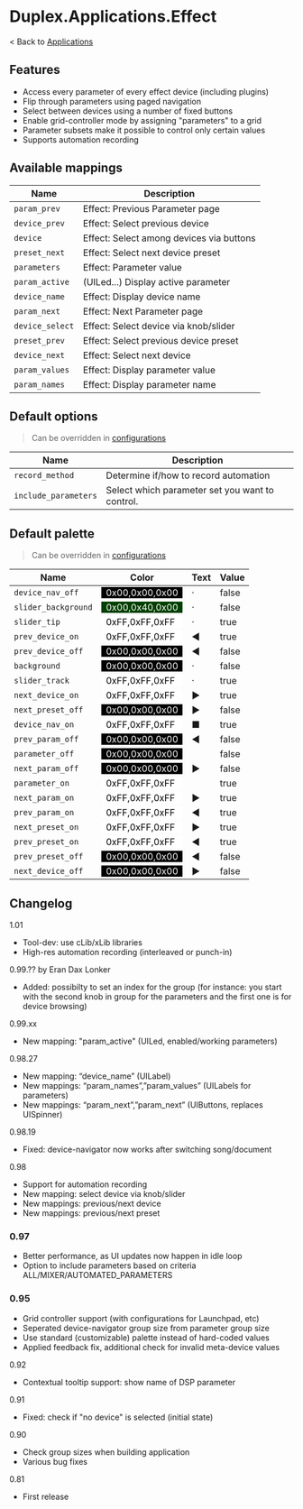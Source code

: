 # Duplex.Applications.Effect

< Back to [Applications](../Applications.md)

## Features

* Access every parameter of every effect device (including plugins)
* Flip through parameters using paged navigation
* Select between devices using a number of fixed buttons
* Enable grid-controller mode by assigning "parameters" to a grid
* Parameter subsets make it possible to control only certain values
* Supports automation recording 

## Available mappings
  
| Name       | Description   |
| -----------|---------------|  
|`param_prev`|Effect: Previous Parameter page|  
|`device_prev`|Effect: Select previous device|  
|`device`|Effect: Select among devices via buttons|  
|`preset_next`|Effect: Select next device preset|  
|`parameters`|Effect: Parameter value|  
|`param_active`|(UILed...) Display active parameter|  
|`device_name`|Effect: Display device name|  
|`param_next`|Effect: Next Parameter page|  
|`device_select`|Effect: Select device via knob/slider|  
|`preset_prev`|Effect: Select previous device preset|  
|`device_next`|Effect: Select next device|  
|`param_values`|Effect: Display parameter value|  
|`param_names`|Effect: Display parameter name|  

## Default options 
  
> Can be overridden in [configurations](../Configurations.md)

| Name          | Description   |
| ------------- |---------------|  
|`record_method`|Determine if/how to record automation |  
|`include_parameters`|Select which parameter set you want to control.|  

## Default palette 
  
> Can be overridden in [configurations](../Configurations.md)

| Name          | Color|Text|Value|
| ------------- |------|----|-----|  
|`device_nav_off`|<div style="padding-left:0.5em;padding-right:0.5em; background-color:#000000; color: white">0x00,0x00,0x00</div>|·|false|  
|`slider_background`|<div style="padding-left:0.5em;padding-right:0.5em; background-color:#004000; color: white">0x00,0x40,0x00</div>|·|false|  
|`slider_tip`|<div style="padding-left:0.5em;padding-right:0.5em; background-color:#FFFFFF; color: black">0xFF,0xFF,0xFF</div>|·|true|  
|`prev_device_on`|<div style="padding-left:0.5em;padding-right:0.5em; background-color:#FFFFFF; color: black">0xFF,0xFF,0xFF</div>|◄|true|  
|`prev_device_off`|<div style="padding-left:0.5em;padding-right:0.5em; background-color:#000000; color: white">0x00,0x00,0x00</div>|◄|false|  
|`background`|<div style="padding-left:0.5em;padding-right:0.5em; background-color:#000000; color: white">0x00,0x00,0x00</div>|·|false|  
|`slider_track`|<div style="padding-left:0.5em;padding-right:0.5em; background-color:#FFFFFF; color: black">0xFF,0xFF,0xFF</div>|·|true|  
|`next_device_on`|<div style="padding-left:0.5em;padding-right:0.5em; background-color:#FFFFFF; color: black">0xFF,0xFF,0xFF</div>|►|true|  
|`next_preset_off`|<div style="padding-left:0.5em;padding-right:0.5em; background-color:#000000; color: white">0x00,0x00,0x00</div>|►|false|  
|`device_nav_on`|<div style="padding-left:0.5em;padding-right:0.5em; background-color:#FFFFFF; color: black">0xFF,0xFF,0xFF</div>|■|true|  
|`prev_param_off`|<div style="padding-left:0.5em;padding-right:0.5em; background-color:#000000; color: white">0x00,0x00,0x00</div>|◄|false|  
|`parameter_off`|<div style="padding-left:0.5em;padding-right:0.5em; background-color:#000000; color: white">0x00,0x00,0x00</div>||false|  
|`next_param_off`|<div style="padding-left:0.5em;padding-right:0.5em; background-color:#000000; color: white">0x00,0x00,0x00</div>|►|false|  
|`parameter_on`|<div style="padding-left:0.5em;padding-right:0.5em; background-color:#FFFFFF; color: black">0xFF,0xFF,0xFF</div>||true|  
|`next_param_on`|<div style="padding-left:0.5em;padding-right:0.5em; background-color:#FFFFFF; color: black">0xFF,0xFF,0xFF</div>|►|true|  
|`prev_param_on`|<div style="padding-left:0.5em;padding-right:0.5em; background-color:#FFFFFF; color: black">0xFF,0xFF,0xFF</div>|◄|true|  
|`next_preset_on`|<div style="padding-left:0.5em;padding-right:0.5em; background-color:#FFFFFF; color: black">0xFF,0xFF,0xFF</div>|►|true|  
|`prev_preset_on`|<div style="padding-left:0.5em;padding-right:0.5em; background-color:#FFFFFF; color: black">0xFF,0xFF,0xFF</div>|◄|true|  
|`prev_preset_off`|<div style="padding-left:0.5em;padding-right:0.5em; background-color:#000000; color: white">0x00,0x00,0x00</div>|◄|false|  
|`next_device_off`|<div style="padding-left:0.5em;padding-right:0.5em; background-color:#000000; color: white">0x00,0x00,0x00</div>|►|false|  

## Changelog

1.01
- Tool-dev: use cLib/xLib libraries
- High-res automation recording (interleaved or punch-in)

0.99.?? by Eran Dax Lonker
- Added: possibilty to set an index for the group (for instance: you start with the second knob in group for the parameters and the first one is for device browsing) 

0.99.xx
- New mapping: "param_active" (UILed, enabled/working parameters)

0.98.27
- New mapping: “device_name” (UILabel)
- New mappings: “param_names”,”param_values” (UILabels for parameters)
- New mappings: “param_next”,”param_next” (UIButtons, replaces UISpinner)

0.98.19
- Fixed: device-navigator now works after switching song/document

0.98  
- Support for automation recording
- New mapping: select device via knob/slider
- New mappings: previous/next device
- New mappings: previous/next preset

### 0.97  
- Better performance, as UI updates now happen in idle loop 
- Option to include parameters based on criteria 
  ALL/MIXER/AUTOMATED_PARAMETERS

### 0.95  
- Grid controller support (with configurations for Launchpad, etc)
- Seperated device-navigator group size from parameter group size
- Use standard (customizable) palette instead of hard-coded values
- Applied feedback fix, additional check for invalid meta-device values

0.92  
- Contextual tooltip support: show name of DSP parameter

0.91  
- Fixed: check if "no device" is selected (initial state)

0.90  
- Check group sizes when building application
- Various bug fixes

0.81  
- First release

